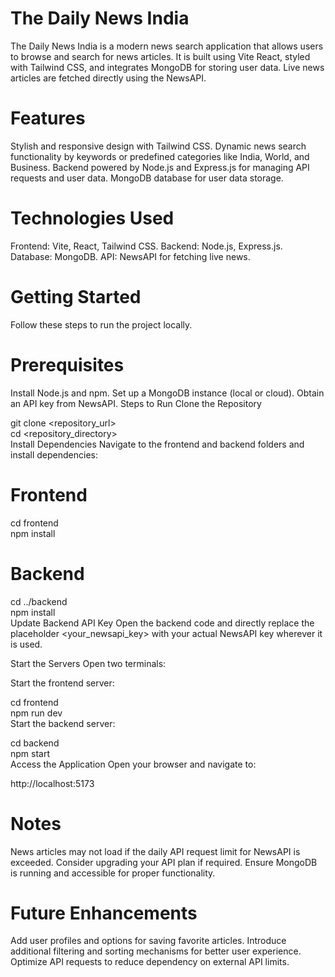 # The Daily News India
The Daily News India is a modern news search application that allows users to browse and search for news articles. It is built using Vite React, styled with Tailwind CSS, and integrates MongoDB for storing user data. Live news articles are fetched directly using the NewsAPI.

# Features
Stylish and responsive design with Tailwind CSS.
Dynamic news search functionality by keywords or predefined categories like India, World, and Business.
Backend powered by Node.js and Express.js for managing API requests and user data.
MongoDB database for user data storage.

# Technologies Used
Frontend: Vite, React, Tailwind CSS.
Backend: Node.js, Express.js.
Database: MongoDB.
API: NewsAPI for fetching live news.

# Getting Started
Follow these steps to run the project locally.

# Prerequisites
Install Node.js and npm.
Set up a MongoDB instance (local or cloud).
Obtain an API key from NewsAPI.
Steps to Run
Clone the Repository


git clone <repository_url>  
cd <repository_directory>  
Install Dependencies
Navigate to the frontend and backend folders and install dependencies:


# Frontend  
cd frontend  
npm install  

# Backend  
cd ../backend  
npm install  
Update Backend API Key
Open the backend code and directly replace the placeholder <your_newsapi_key> with your actual NewsAPI key wherever it is used.

Start the Servers
Open two terminals:

Start the frontend server:


cd frontend  
npm run dev  
Start the backend server:


cd backend  
npm start  
Access the Application
Open your browser and navigate to:


http://localhost:5173  

# Notes
News articles may not load if the daily API request limit for NewsAPI is exceeded. Consider upgrading your API plan if required.
Ensure MongoDB is running and accessible for proper functionality.

# Future Enhancements
Add user profiles and options for saving favorite articles.
Introduce additional filtering and sorting mechanisms for better user experience.
Optimize API requests to reduce dependency on external API limits.
